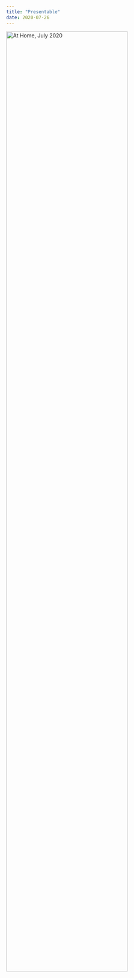 ```yaml
---
title: "Presentable"
date: 2020-07-26
---
```


<img src="@root/files/2020/07/formal-at-home-2020-07.jpg" alt="At Home, July 2020" width="80%" class="centered">
